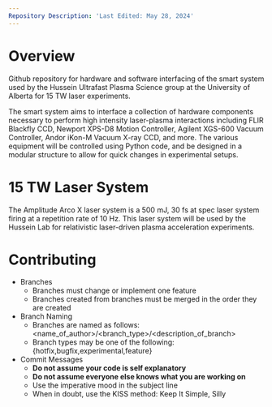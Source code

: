 ```yaml
---
Repository Description: 'Last Edited: May 28, 2024'
---
```


# Overview

Github repository for hardware and software interfacing of the smart system used by the Hussein Ultrafast Plasma Science group at the University of Alberta for 15 TW laser experiments.

The smart system aims to interface a collection of hardware components necessary to perform high intensity laser-plasma interactions including FLIR Blackfly CCD, Newport XPS-D8 Motion Controller,
Agilent XGS-600 Vacuum Controller, Andor iKon-M Vacuum X-ray CCD, and more. The various equipment will be controlled using Python code, and be designed in a modular structure to allow for quick
changes in experimental setups.

# 15 TW Laser System

The Amplitude Arco X laser system is a 500 mJ, 30 fs at spec laser system firing at a repetition rate of 10 Hz. This laser system will be used by the Hussein Lab for relativistic
laser-driven plasma acceleration experiments.

# Contributing
* Branches
	* Branches must change  or implement one feature
	* Branches created from branches must be merged in the order they are created
* Branch Naming
	* Branches are named as follows: <name_of_author>/<branch_type>/<description_of_branch>
	* Branch types may be one of the following: {hotfix,bugfix,experimental,feature}
* Commit Messages
	* __Do not assume your code is self explanatory__
	* __Do not assume everyone else knows what you are working on__
	* Use the imperative mood in the subject line
	* When in doubt, use the KISS method: Keep It Simple, Silly
